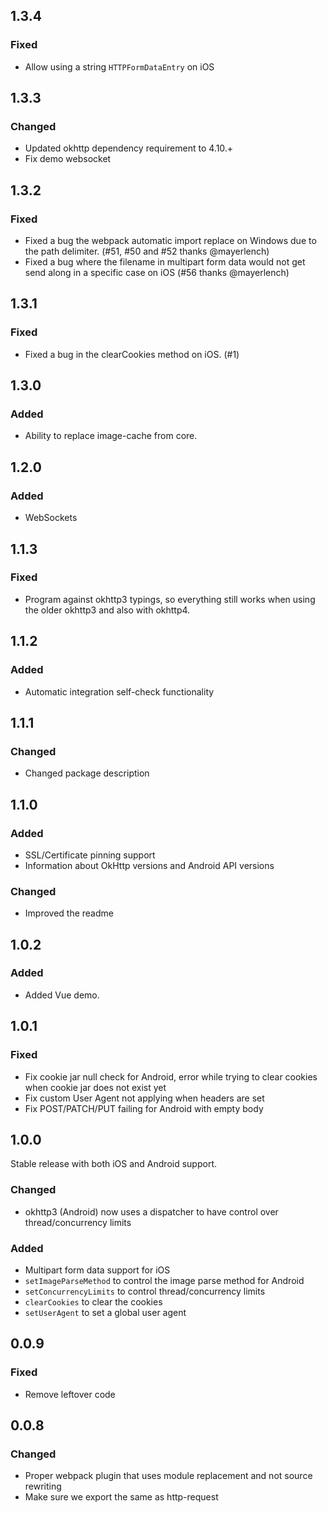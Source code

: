 ## 1.3.4
### Fixed

- Allow using a string `HTTPFormDataEntry` on iOS

## 1.3.3
### Changed

- Updated okhttp dependency requirement to 4.10.+
- Fix demo websocket

## 1.3.2

### Fixed

- Fixed a bug the webpack automatic import replace on Windows due to the path delimiter. (#51, #50 and #52 thanks @mayerlench)
- Fixed a bug where the filename in multipart form data would not get send along in a specific case on iOS (#56 thanks @mayerlench)

## 1.3.1

### Fixed

- Fixed a bug in the clearCookies method on iOS. (#1)

## 1.3.0

### Added

- Ability to replace image-cache from core.

## 1.2.0

### Added

- WebSockets

## 1.1.3

### Fixed

- Program against okhttp3 typings, so everything still works when using the older okhttp3 and also with okhttp4.

## 1.1.2

### Added

- Automatic integration self-check functionality

## 1.1.1

### Changed

- Changed package description

## 1.1.0

### Added

- SSL/Certificate pinning support
- Information about OkHttp versions and Android API versions

### Changed

- Improved the readme

## 1.0.2

### Added

- Added Vue demo.

## 1.0.1

### Fixed

- Fix cookie jar null check for Android, error while trying to clear cookies when cookie jar does not exist yet
- Fix custom User Agent not applying when headers are set
- Fix POST/PATCH/PUT failing for Android with empty body

## 1.0.0

Stable release with both iOS and Android support.

### Changed

- okhttp3 (Android) now uses a dispatcher to have control over thread/concurrency limits 

### Added
- Multipart form data support for iOS
- `setImageParseMethod` to control the image parse method for Android
- `setConcurrencyLimits` to control thread/concurrency limits
- `clearCookies` to clear the cookies
- `setUserAgent` to set a global user agent

## 0.0.9

### Fixed

- Remove leftover code

## 0.0.8

### Changed

- Proper webpack plugin that uses module replacement and not source rewriting
- Make sure we export the same as http-request

